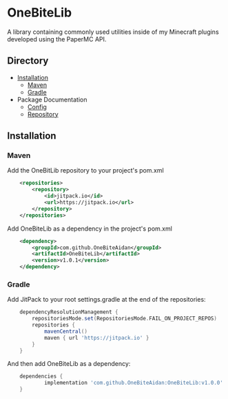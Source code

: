 # OneBiteLib
A library containing commonly used utilities inside of my Minecraft plugins developed using the PaperMC API.

## Directory
- [Installation](#installation)
  - [Maven](#maven)
  - [Gradle](#gradle)
- Package Documentation
  - [Config](./src/main/java/dev/onebiteaidan/Config/README.md)
  - [Repository](./src/main/java/dev/onebiteaidan/Repository/README.md)

## Installation
### Maven
Add the OneBitLib repository to your project's pom.xml
```xml
	<repositories>
		<repository>
		    <id>jitpack.io</id>
		    <url>https://jitpack.io</url>
		</repository>
	</repositories>
```

Add OneBiteLib as a dependency in the project's pom.xml
```xml
	<dependency>
	    <groupId>com.github.OneBiteAidan</groupId>
	    <artifactId>OneBiteLib</artifactId>
	    <version>v1.0.1</version>
	</dependency>
```

### Gradle
Add JitPack to your root settings.gradle at the end of the repositories:
```groovy
	dependencyResolutionManagement {
		repositoriesMode.set(RepositoriesMode.FAIL_ON_PROJECT_REPOS)
		repositories {
			mavenCentral()
			maven { url 'https://jitpack.io' }
		}
	}
```
And then add OneBiteLib as a dependency:
```groovy
	dependencies {
	        implementation 'com.github.OneBiteAidan:OneBiteLib:v1.0.0'
	}
```
